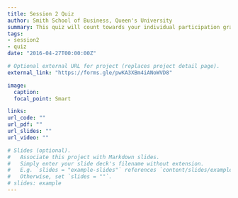 ```yaml
---
title: Session 2 Quiz
author: Smith School of Business, Queen's University 
summary: This quiz will count towards your individual participation grade. Ensure you have completed all mandatory readings before starting the quiz. Only entries submitted prior to the beginning of next class will be accepted. 
tags:
- session2
- quiz
date: "2016-04-27T00:00:00Z"

# Optional external URL for project (replaces project detail page).
external_link: "https://forms.gle/pwKA3XBm4iANoWVD8"

image:
  caption: 
  focal_point: Smart

links:
url_code: ""
url_pdf: ""
url_slides: ""
url_video: ""

# Slides (optional).
#   Associate this project with Markdown slides.
#   Simply enter your slide deck's filename without extension.
#   E.g. `slides = "example-slides"` references `content/slides/example-slides.md`.
#   Otherwise, set `slides = ""`.
# slides: example
---
```


